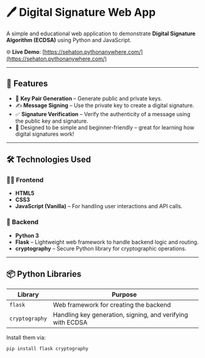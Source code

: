 # 🖊️ Digital Signature Web App

A simple and educational web application to demonstrate **Digital Signature Algorithm (ECDSA)** using Python and JavaScript.

🌐 **Live Demo**: [https://sehaton.pythonanywhere.com/](https://sehaton.pythonanywhere.com/)

---

## 📸 Features

- 🔐 **Key Pair Generation** – Generate public and private keys.
- ✍️ **Message Signing** – Use the private key to create a digital signature.
- ✅ **Signature Verification** – Verify the authenticity of a message using the public key and signature.
- 🧠 Designed to be simple and beginner-friendly – great for learning how digital signatures work!

---

## 🛠️ Technologies Used

### 👨‍💻 Frontend
- **HTML5**
- **CSS3**
- **JavaScript (Vanilla)** – For handling user interactions and API calls.

### 🐍 Backend
- **Python 3**
- **Flask** – Lightweight web framework to handle backend logic and routing.
- **cryptography** – Secure Python library for cryptographic operations.

---

## 📦 Python Libraries

| Library        | Purpose                                  |
|----------------|-------------------------------------------|
| `flask`        | Web framework for creating the backend   |
| `cryptography` | Handling key generation, signing, and verifying with ECDSA |

Install them via:

```bash
pip install flask cryptography
